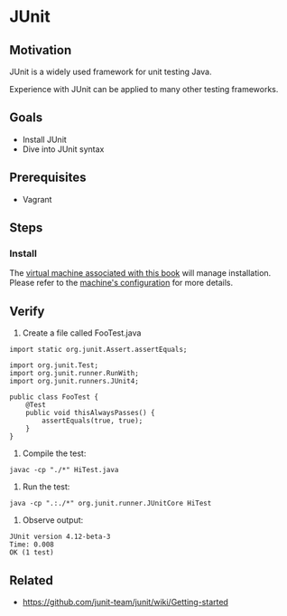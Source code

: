 # JUnit

## Motivation

JUnit is a widely used framework for unit testing Java.

Experience with JUnit can be applied to many other testing frameworks.

## Goals

* Install JUnit
* Dive into JUnit syntax

## Prerequisites

* Vagrant

## Steps

### Install

The [virtual machine associated with this book](tools/vagrant.md) will manage installation. Please refer to the [machine's configuration](../Vagrantfile) for more details.

## Verify

1. Create a file called FooTest.java

```
import static org.junit.Assert.assertEquals;

import org.junit.Test;
import org.junit.runner.RunWith;
import org.junit.runners.JUnit4;

public class FooTest {
    @Test
    public void thisAlwaysPasses() {
        assertEquals(true, true);
    }
}
```
1. Compile the test:

```
javac -cp "./*" HiTest.java
```
1. Run the test:

```
java -cp ".:./*" org.junit.runner.JUnitCore HiTest
```
1. Observe output:

```
JUnit version 4.12-beta-3
Time: 0.008
OK (1 test)
```

## Related

* https://github.com/junit-team/junit/wiki/Getting-started


